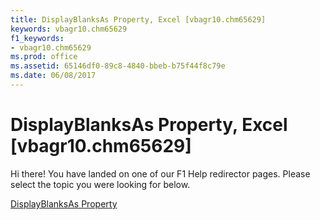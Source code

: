 ```yaml
---
title: DisplayBlanksAs Property, Excel [vbagr10.chm65629]
keywords: vbagr10.chm65629
f1_keywords:
- vbagr10.chm65629
ms.prod: office
ms.assetid: 65146df0-89c8-4840-bbeb-b75f44f8c79e
ms.date: 06/08/2017
---
```



# DisplayBlanksAs Property, Excel [vbagr10.chm65629]

Hi there! You have landed on one of our F1 Help redirector pages. Please select the topic you were looking for below.

[DisplayBlanksAs Property](http://msdn.microsoft.com/library/c2669ad5-9532-ea7c-120c-bc8a15878864%28Office.15%29.aspx)

